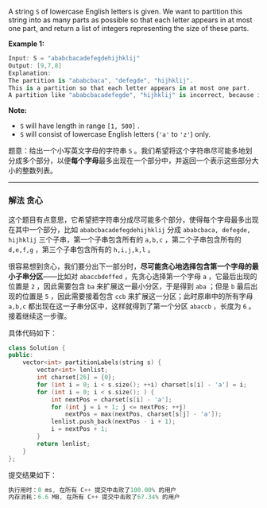 A string `S` of lowercase English letters is given. We want to partition this string into as many parts as possible so that each letter appears in at most one part, and return a list of integers representing the size of these parts.

 

**Example 1:**

```swift
Input: S = "ababcbacadefegdehijhklij"
Output: [9,7,8]
Explanation:
The partition is "ababcbaca", "defegde", "hijhklij".
This is a partition so that each letter appears in at most one part.
A partition like "ababcbacadefegde", "hijhklij" is incorrect, because it splits S into less parts.
```

 

**Note:**
- `S` will have length in range `[1, 500]` .
- `S` will consist of lowercase English letters (`'a'` to `'z'`) only.

题意：给出一个小写英文字母的字符串 `S` 。我们希望将这个字符串尽可能多地划分成多个部分，以便**每个字母**最多出现在一个部分中，并返回一个表示这些部分大小的整数列表。

---
### 解法 贪心
这个题目有点意思，它希望把字符串分成尽可能多个部分，使得每个字母最多出现在其中一个部分，比如 `ababcbacadefegdehijhklij` 分成 `ababcbaca, defegde, hijhklij` 三个子串，第一个子串包含所有的 `a,b,c` ，第二个子串包含所有的 `d,e,f,g` ，第三个子串包含所有的 `h,i,j,k,l` 。

很容易想到贪心，我们要分出下一部分时，**尽可能贪心地选择包含第一个字母的最小子串分区**——比如对 `abaccbdeffed` ，先贪心选择第一个字母 `a` ，它最后出现的位置是 `2` ，因此需要包含 `ba` 来扩展这一最小分区，于是得到 `aba` ；但是 `b` 最后出现的位置是 `5` ，因此需要接着包含 `ccb` 来扩展这一分区；此时原串中的所有字母 `a,b,c` 都出现在这一子串分区中，这样就得到了第一个分区 `abaccb` ，长度为 `6` 。接着继续这一步骤。

具体代码如下：
```cpp
class Solution {
public:
    vector<int> partitionLabels(string s) {
        vector<int> lenlist;
        int charset[26] = {0};
        for (int i = 0; i < s.size(); ++i) charset[s[i] - 'a'] = i;
        for (int i = 0; i < s.size(); ) { 
            int nextPos = charset[s[i] - 'a'];
            for (int j = i + 1; j <= nextPos; ++j) 
                nextPos = max(nextPos, charset[s[j] - 'a']);
            lenlist.push_back(nextPos - i + 1);
            i = nextPos + 1;
        }
        return lenlist;
    }
};
```
提交结果如下：
```cpp
执行用时：0 ms, 在所有 C++ 提交中击败了100.00% 的用户
内存消耗：6.6 MB, 在所有 C++ 提交中击败了67.34% 的用户
```
